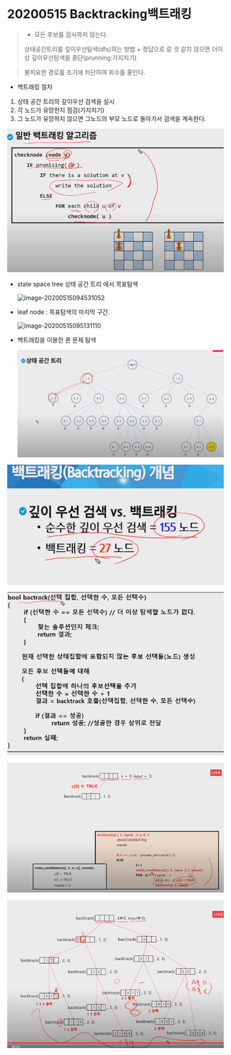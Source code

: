 # 20200515 Backtracking백트래킹

> - 모든 후보를 검사하지 않는다.
>
> 상태공간트리를 깊이우선탐색(dfs)하는 방법 +  정답으로 갈 것 같지 않으면 더이상 깊이우선탐색을 중단(prunning:가지치기)

> 불피요한 경로를 조기에 차단하여 회수를 줄인다.

- 백트래킹 절차

1. 상태 공간 트리의 깊이우선 검색을 실시
2. 각 노드가 유망한지 점검(가지치기)
3. 그 노드가 유망하지 않으면 그노드의 부모 노드로 돌아가서 검색을 계속한다.

![image-20200515095415254](assets/image-20200515095415254.png)

- state space tree 상태 공간 트리 에서 목표탐색

  ![image-20200515094531052](C:\Users\peach\AppData\Roaming\Typora\typora-user-images\image-20200515094531052.png)

- leaf node : 목표탐색의 마지막 구간.

  ![image-20200515095131110](C:\Users\peach\AppData\Roaming\Typora\typora-user-images\image-20200515095131110.png)

- 백트래킹을 이용한 퀸 문제 탐색

  ![image-20200515100221255](assets/image-20200515100221255.png)

![image-20200515100512388](assets/image-20200515100512388.png)

![image-20200515100647961](assets/image-20200515100647961.png)

![image-20200515104635159](assets/image-20200515104635159.png)

![image-20200515105132344](assets/image-20200515105132344.png)